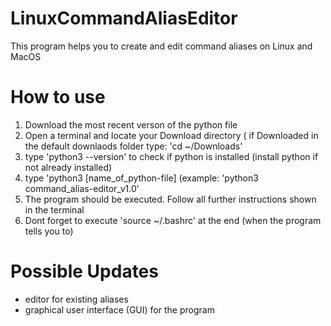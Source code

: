 # LinuxCommandAliasEditor
This program helps you to create and edit command aliases on Linux and MacOS

# How to use
1. Download the most recent verson of the python file
2. Open a terminal and locate your Download directory ( if Downloaded in the default downlaods folder type: 'cd ~/Downloads'
3. type 'python3 --version' to check if python is installed (install python if not already installed)
4. type 'python3 [name_of_python-file] (example: 'python3 command_alias-editor_v1.0'
5. The program should be executed. Follow all further instructions shown in the terminal
6. Dont forget to execute 'source ~/.bashrc' at the end (when the program tells you to)

# Possible Updates
- editor for existing aliases
- graphical user interface (GUI) for the program
